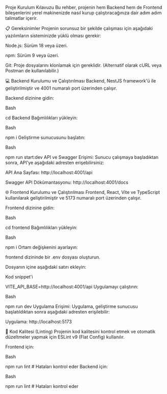 Proje Kurulum Kılavuzu
Bu rehber, projenin hem Backend hem de Frontend bileşenlerini yerel makinenizde nasıl kurup çalıştıracağınıza dair adım adım talimatlar içerir.

📋 Gereksinimler
Projenin sorunsuz bir şekilde çalışması için aşağıdaki yazılımların sisteminizde yüklü olması gerekir:

Node.js: Sürüm 18 veya üzeri.

npm: Sürüm 9 veya üzeri.

Git: Proje dosyalarını klonlamak için gereklidir. (Alternatif olarak cURL veya Postman de kullanılabilir.)

💻 Backend Kurulumu ve Çalıştırılması
Backend, NestJS framework'ü ile geliştirilmiştir ve 4001 numaralı port üzerinden çalışır.

Backend dizinine gidin:

Bash

cd Backend
Bağımlılıkları yükleyin:

Bash

npm i
Geliştirme sunucusunu başlatın:

Bash

npm run start:dev
API ve Swagger Erişimi:
Sunucu çalışmaya başladıktan sonra, API'ye aşağıdaki adresten erişebilirsiniz:

API Ana Sayfası: http://localhost:4001/api

Swagger API Dökümantasyonu: http://localhost:4001/docs

🌐 Frontend Kurulumu ve Çalıştırılması
Frontend, React, Vite ve TypeScript kullanılarak geliştirilmiştir ve 5173 numaralı port üzerinden çalışır.

Frontend dizinine gidin:

Bash

cd frontend
Bağımlılıkları yükleyin:

Bash

npm i
Ortam değişkenini ayarlayın:

frontend dizininde bir .env dosyası oluşturun.

Dosyanın içine aşağıdaki satırı ekleyin:

Kod snippet'i

VITE_API_BASE=http://localhost:4001/api
Uygulamayı çalıştırın:

Bash

npm run dev
Uygulama Erişimi:
Uygulama, geliştirme sunucusu başlatıldıktan sonra aşağıdaki adresten erişilebilir:

Uygulama: http://localhost:5173

🧹 Kod Kalitesi (Linting)
Projenin kod kalitesini kontrol etmek ve otomatik düzeltmeler yapmak için ESLint v9 (Flat Config) kullanılır.

Frontend için:

Bash

npm run lint          # Hataları kontrol eder
Backend için:

Bash

npm run lint          # Hataları kontrol eder
